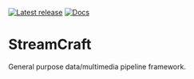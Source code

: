[![Latest release](https://img.shields.io/crates/v/streamcraft)](https://crates.io/crates/streamcraft)
[![Docs](https://docs.rs/streamcraft/badge.svg)](https://docs.rs/streamcraft)

# StreamCraft

General purpose data/multimedia pipeline framework.

